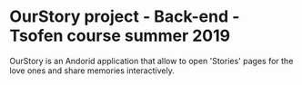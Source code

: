 # OurStory project - Back-end - Tsofen course summer 2019

OurStory is an Andorid application that allow to open 'Stories' pages for the love ones and share memories interactively.
